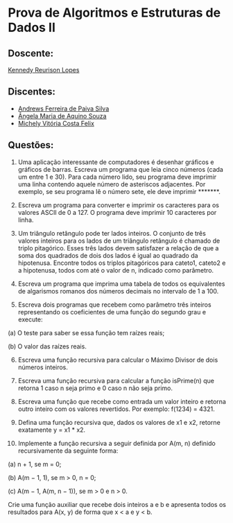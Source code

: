 # Prova de Algoritmos e Estruturas de Dados II

## Doscente:
   [Kennedy Reurison Lopes](https://github.com/kennedyufersa)

## Discentes:
- [Andrews Ferreira de Paiva Silva](https://github.com/TheFonci)
- [Ângela Maria de Aquino Souza](https://github.com/angellusj)
- [Michely Vitória Costa Felix](https://github.com/MichelyFelix)

## Questões:
1)  Uma aplicação interessante de computadores é desenhar gráficos e gráficos de barras. Escreva um
programa que leia cinco números (cada um entre 1 e 30). Para cada número lido, seu programa
deve imprimir uma linha contendo aquele número de asteriscos adjacentes. Por exemplo, se seu
programa lê o número sete, ele deve imprimir *******.

2)  Escreva um programa para converter e imprimir os caracteres para os valores ASCII de 0 a 127. O programa deve imprimir 10 caracteres por linha.

3)  Um triângulo retângulo pode ter lados inteiros. O conjunto de três valores inteiros para os lados de um triângulo retângulo é chamado de triplo pitagórico. Esses três lados devem satisfazer a relação de que a soma dos quadrados de dois dos lados é igual ao quadrado da hipotenusa. Encontre todos os triplos pitagóricos para cateto1, cateto2 e a hipotenusa, todos com até o valor de n, indicado como parâmetro.

4)  Escreva um programa que imprima uma tabela de todos os equivalentes de algarismos romanos dos números decimais no intervalo de 1 a 100.

5)  Escreva dois programas que recebem como parâmetro três inteiros representando os coeficientes de uma função do segundo grau e execute:
   
   (a) O teste para saber se essa função tem raízes reais; 

   (b) O valor das raízes reais.

6)  Escreva uma função recursiva para calcular o Máximo Divisor de dois números inteiros.

7)  Escreva uma função recursiva para calcular a função isPrime(n) que retorna 1 caso n seja primo e 0 caso n não seja primo.

8)  Escreva uma função que recebe como entrada um valor inteiro e retorna outro inteiro com os valores revertidos. Por exemplo: f(1234) = 4321.

9)  Defina uma função recursiva que, dados os valores de x1 e x2, retorne exatamente y = x1 * x2.

10)  Implemente a função recursiva a seguir definida por A(m, n) definido recursivamente da seguinte forma:
    
   (a) n + 1, se m = 0; 

   (b) A(m − 1, 1), se m > 0, n = 0; 

   (c) A(m − 1, A(m, n − 1)), se m > 0 e n > 0. 

Crie uma função auxiliar que recebe dois inteiros a e b e apresenta todos os resultados para A(x, y) de forma que x < a e y < b.
  
